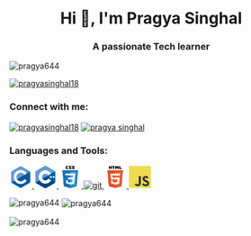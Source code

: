 <h1 align="center">Hi 👋, I'm Pragya Singhal</h1>
<h3 align="center">A passionate Tech learner</h3>

<p align="left"> <img src="https://komarev.com/ghpvc/?username=pragya644&label=Profile%20views&color=0e75b6&style=flat" alt="pragya644" /> </p>

<p align="left"> <a href="https://twitter.com/pragyasinghal18" target="blank"><img src="https://img.shields.io/twitter/follow/pragyasinghal18?logo=twitter&style=for-the-badge" alt="pragyasinghal18" /></a> </p>

<h3 align="left">Connect with me:</h3>
<p align="left">
<a href="https://twitter.com/pragyasinghal18" target="blank"><img align="center" src="https://raw.githubusercontent.com/rahuldkjain/github-profile-readme-generator/master/src/images/icons/Social/twitter.svg" alt="pragyasinghal18" height="30" width="40" /></a>
<a href="https://www.linkedin.com/in/pragyasinghal18/" target="blank"><img align="center" src="https://raw.githubusercontent.com/rahuldkjain/github-profile-readme-generator/master/src/images/icons/Social/linked-in-alt.svg" alt="pragya singhal" height="30" width="40" /></a>
</p>

<h3 align="left">Languages and Tools:</h3>
<p align="left"> <a href="https://www.cprogramming.com/" target="_blank"> <img src="https://raw.githubusercontent.com/devicons/devicon/master/icons/c/c-original.svg" alt="c" width="40" height="40"/> </a> <a href="https://www.w3schools.com/cpp/" target="_blank"> <img src="https://raw.githubusercontent.com/devicons/devicon/master/icons/cplusplus/cplusplus-original.svg" alt="cplusplus" width="40" height="40"/> </a> <a href="https://www.w3schools.com/css/" target="_blank"> <img src="https://raw.githubusercontent.com/devicons/devicon/master/icons/css3/css3-original-wordmark.svg" alt="css3" width="40" height="40"/> </a> <a href="https://git-scm.com/" target="_blank"> <img src="https://www.vectorlogo.zone/logos/git-scm/git-scm-icon.svg" alt="git" width="40" height="40"/> </a> <a href="https://www.w3.org/html/" target="_blank"> <img src="https://raw.githubusercontent.com/devicons/devicon/master/icons/html5/html5-original-wordmark.svg" alt="html5" width="40" height="40"/> </a> <a href="https://developer.mozilla.org/en-US/docs/Web/JavaScript" target="_blank"> <img src="https://raw.githubusercontent.com/devicons/devicon/master/icons/javascript/javascript-original.svg" alt="javascript" width="40" height="40"/> </a> </p>

<p><img align="left" src="https://github-readme-stats.vercel.app/api/top-langs?username=pragya644&show_icons=true&locale=en&layout=compact" alt="pragya644" /></p>

<p>&nbsp;<img align="center" src="https://github-readme-stats.vercel.app/api?username=pragya644&show_icons=true&locale=en" alt="pragya644" /></p>

<p><img align="center" src="https://github-readme-streak-stats.herokuapp.com/?user=pragya644&" alt="pragya644" /></p>

